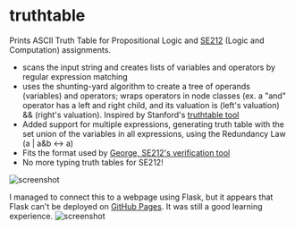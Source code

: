 # truthtable
Prints ASCII Truth Table for Propositional Logic and [SE212](https://www.student.cs.uwaterloo.ca/~se212/index.html) (Logic and Computation) assignments.

- scans the input string and creates lists of variables and operators by regular expression matching
- uses the shunting-yard algorithm to create a tree of operands (variables) and operators; wraps operators in node classes (ex. a "and" operator has a left and right child, and its valuation is (left's valuation) && (right's valuation). Inspired by Stanford's [truthtable tool](https://web.stanford.edu/class/cs103/tools/truth-table-tool/) 
- Added support for multiple expressions, generating truth table with the set union of the variables in all expressions, using the Redundancy Law (a | a&b <-> a)
- Fits the format used by [George, SE212's verification tool](https://www.student.cs.uwaterloo.ca/~se212/george/ask-george/)
- No more typing truth tables for SE212!

![screenshot](https://raw.githubusercontent.com/cindywang328/truthtable/master/Screen%20Shot%202019-09-22%20at%2012.32.01%20AM.png)

I managed to connect this to a webpage using Flask, but it appears that Flask can't be deployed on [GitHub Pages](https://stackoverflow.com/questions/23807039/flask-app-on-github-pages). It was still a good learning experience. 
![screenshot](https://raw.githubusercontent.com/cindywang328/truthtable/master/Screen%20Shot%202019-09-22%20at%203.04.27%20AM.png)

